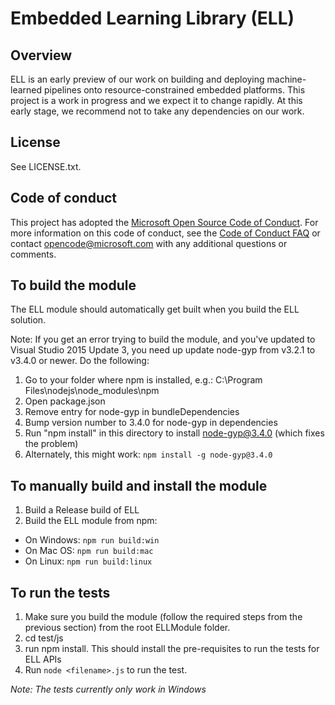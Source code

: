 # Embedded Learning Library (ELL)

## Overview

ELL is an early preview of our work on building and deploying machine-learned pipelines onto resource-constrained embedded platforms. 
This project is a work in progress and we expect it to change rapidly. At this early stage, we recommend not to take any dependencies on our work.    

## License

See LICENSE.txt.

## Code of conduct

This project has adopted the [Microsoft Open Source Code of Conduct](https://opensource.microsoft.com/codeofconduct/). For more information on this code of conduct, see the [Code of Conduct FAQ](https://opensource.microsoft.com/codeofconduct/faq/) or contact [opencode@microsoft.com](mailto:opencode@microsoft.com) with any additional questions or comments.

To build the module
-------------------

The ELL module should automatically get built when you build the ELL solution.

Note: If you get an error trying to build the module, and you've updated to Visual Studio 2015 Update 3, you need up update node-gyp from v3.2.1 to v3.4.0 or newer. Do the following:

1.	Go to your folder where npm is installed, e.g.: C:\Program Files\nodejs\node_modules\npm
2.	Open package.json
3.	Remove entry for node-gyp in bundleDependencies
4.	Bump version number to 3.4.0 for node-gyp in dependencies
5.	Run "npm install" in this directory to install node-gyp@3.4.0 (which fixes the problem)
6.  Alternately, this might work: `npm install -g node-gyp@3.4.0`

To manually build and install the module
----------------------------------------

1. Build a Release build of ELL
2. Build the ELL module from npm:
  * On Windows: `npm run build:win`
  * On Mac OS: `npm run build:mac`
  * On Linux: `npm run build:linux`

To run the tests
----------------

1. Make sure you build the module (follow the required steps from the previous section) from the root ELLModule folder.
2. cd test/js
3. run npm install. This should install the pre-requisites to run the tests for ELL APIs
4. Run `node <filename>.js` to run the test.

_Note: The tests currently only work in Windows_
